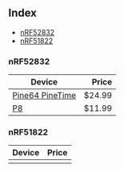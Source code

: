 ## Index
- [nRF52832](#nrf52832)
- [nRF51822](#nrf51822)

### nRF52832

| Device | Price |
|-|-:|
| [Pine64 PineTime](nordic-semiconductor/pinetime.md) | $24.99 |
| [P8](nordic-semiconductor/p8.md) | $11.99 |

### nRF51822

| Device | Price |
|-|-:|
|  |  |
